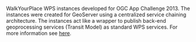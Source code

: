 WalkYourPlace WPS instances developed for OGC App Challenge 2013. The instances were created for GeoServer using a centralized service chaining architecture.
The instances act like a wrapper to publish back-end geoprocessing services (Transit Model) as standard WPS services. For more information see <a href="http://gisciencegroup.ucalgary.ca/wiki/Accessibility_Assessment" target="_blank">here</a>.
